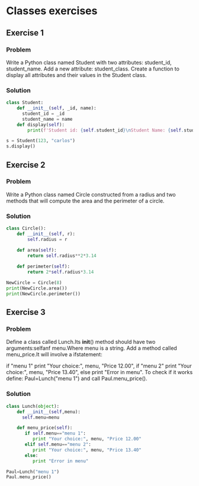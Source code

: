 
# Classes exercises
## Exercise 1
### Problem
Write a Python class named Student with two attributes: student_id, student_name. Add a new attribute: student_class. Create a function to display all attributes and their values in the Student class.

### Solution
```python
class Student:
    def __init__(self, _id, name):
      student_id = _id
      student_name = name
    def display(self):
        print(f'Student id: {self.student_id}\nStudent Name: {self.student_name}')

s = Student(123, "carlos")
s.display()
```

## Exercise 2
### Problem
Write a Python class named Circle constructed from a radius and two methods that will compute the area and the perimeter of a circle.

### Solution
```python
class Circle():
    def __init__(self, r):
        self.radius = r

    def area(self):
        return self.radius**2*3.14
    
    def perimeter(self):
        return 2*self.radius*3.14

NewCircle = Circle(8)
print(NewCircle.area())
print(NewCircle.perimeter())
```

## Exercise 3
### Problem
Define a class called Lunch.Its __init__() method should have two arguments:selfanf menu.Where menu is a string. Add a method called menu_price.It will involve a ifstatement:

if "menu 1" print "Your choice:", menu, "Price 12.00", if "menu 2" print "Your choice:", menu, "Price 13.40", else print "Error in menu".
To check if it works define: Paul=Lunch("menu 1") and call Paul.menu_price().

### Solution
```python
class Lunch(object):
    def __init__(self,menu):
      self.menu=menu

    def menu_price(self):
       if self.menu=="menu 1":
          print "Your choice:", menu, "Price 12.00"
       elif self.menu=="menu 2":
          print "Your choice:", menu, "Price 13.40"
       else:
          print "Error in menu"

Paul=Lunch("menu 1")
Paul.menu_price()
```



